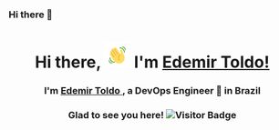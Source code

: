 ### Hi there 👋

<h1 align="center">
    Hi there, 
    <img src="https://raw.githubusercontent.com/krol3/krol3/master/wave.gif" 
         alt="Waving hand animated gif"
         height="45"
         width="45" />
  I'm <a href="https://www.linkedin.com/in/edemirtoldo/" target="_blank">Edemir Toldo!</a>
</h1>
<h3 align="center">
I'm <a href="https://www.linkedin.com/in/edemirtoldo/"> <b>Edemir Toldo</b> </a>, a DevOps Engineer 🚀 in Brazil
</h3>

<h3 align="center">
Glad to see you here! 
  <img src="https://visitor-badges.glitch.me?username=edemirtoldo&repo=edemirtoldo" alt="Visitor Badge" />
</h3>




<!--
**edemirtoldo/edemirtoldo** is a ✨ _special_ ✨ repository because its `README.md` (this file) appears on your GitHub profile.

Here are some ideas to get you started:

- 🔭 I’m currently working on Sysadmin
- 🌱 I’m currently learning ...
- 👯 I’m looking to collaborate on ...
- 🤔 I’m looking for help with ...
- 💬 Ask me about ...
- 📫 How to reach me: ...
- 😄 Pronouns: ...
- ⚡ Fun fact: ...
-->
